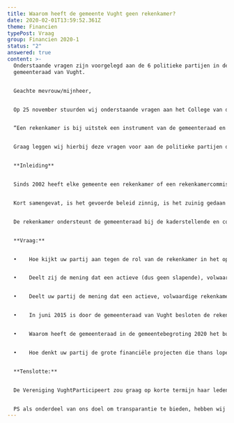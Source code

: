 ```yaml
---
title: Waarom heeft de gemeente Vught geen rekenkamer?
date: 2020-02-01T13:59:52.361Z
theme: Financien
typePost: Vraag
group: Financien 2020-1
status: "2"
answered: true
content: >-
  Onderstaande vragen zijn voorgelegd aan de 6 politieke partijen in de
  gemeenteraad van Vught.


  Geachte mevrouw/mijnheer, 


  Op 25 november stuurden wij onderstaande vragen aan het College van de gemeente Vught. Op 6 januari j.l. ontvingen wij van het college antwoord waarbij zij de 1e vraag alsvolgt beantwoordden:


  “Een rekenkamer is bij uitstek een instrument van de gemeenteraad en niet van het college. Hiermee kan onafhankelijk onderzoek worden gedaan naar de doelmatigheid, doeltreffendheid en rechtmatigheid van gemeentelijk beleid en uitvoering. De wijze waarop dit instrument wordt ingezet is – binnen de wettelijke kaders – aan de gemeenteraad”.


  Graag leggen wij hierbij deze vragen voor aan de politieke partijen die vertegenwoordigd zijn in de huidige gemeenteraad.


  **Inleiding**


  Sinds 2002 heeft elke gemeente een rekenkamer of een rekenkamercommissie. Dit is een verplichting die in de Gemeentewet (art. 81a) is opgenomen. De wetgever heeft de rekenkamer bij gemeenten ingesteld om de doelmatigheid, doeltreffendheid en rechtmatigheid van het gevoerde bestuur te onderzoeken. Doelmatigheid wil zeggen dat de kosten in verhouding moeten zijn met wat je wil bereiken. Met doeltreffendheid wordt bedoeld dat de gemeentelijke inspanningen en uitgaven ook echt een bijdrage leveren aan het doel wat het gemeentebestuur wil bereiken. Rechtmatigheid wil zeggen dat de raad, het college en de ambtelijke organisatie zich houden aan alle geldende wetten, regels en besluiten.


  Kort samengevat, is het gevoerde beleid zinnig, is het zuinig gedaan en is het zorgvuldig uitgevoerd.


  De rekenkamer ondersteunt de gemeenteraad bij de kaderstellende en controlerende taak die het heeft. De rapporten van de rekenkamer zijn altijd openbaar. Een rekenkamer draagt bij aan een transparanter en beter functionerend openbaar bestuur en mag als enige binnen de gemeente zowel de raad, het college als ook de ambtelijke organisatie onderzoeken. En zelfs instanties die bijvoorbeeld subsidie ontvangen van de gemeente.


  **Vraag:** 


  •    Hoe kijkt uw partij aan tegen de rol van de rekenkamer in het openbaar bestuur?


  •    Deelt zij de mening dat een actieve (dus geen slapende), volwaardige rekenkamer(commissie) de controlerende taak van de gemeenteraad ondersteunt?


  •    Deelt uw partij de mening dat een actieve, volwaardige rekenkamercommissie bijdraagt aan de kwaliteit, openheid en transparantie van het gemeentelijk bestuur? 


  •    In juni 2015 is door de gemeenteraad van Vught besloten de rekenkamercommissie slapend te maken. Wat was de positie van uw partij en wat waren de overwegingen voor het besluit om de rekenkamercommissie de facto buiten werking te stellen?


  •    Waarom heeft de gemeenteraad in de gemeentebegroting 2020 het budget voor de rekenkamer(commissie) geschrapt en wat was daarbij de positie van uw partij? De richtlijn voor het budget van een rekenkamer is daarbij 1 euro per inwoner per jaar, wat voor Vught  26.000 euro per jaar zou betekenen en na de samenvoeging met Helvoirt ruim 30.000 euro per jaar. Deze vraag is extra op zijn plaats omdat in april 2019 de ministerraad heeft besloten dat de rekenkamer niet meer slapend kan worden gemaakt.


  •    Hoe denkt uw partij de grote financiële projecten die thans lopen, met daarbij de risico’s die extra beheersing van financiën eisen, waarbij grote verantwoordelijkheden moeten worden gedragen door gekozen burgers zonder aanwijsbare relevante ervaring, succesvol en transparant te kunnen uitvoeren?


  **Tenslotte:**


  De Vereniging VughtParticipeert zou graag op korte termijn haar leden over uw antwoorden willen informeren. Wij nemen aan dat ook u de noodzaak ziet de inwoners van Vught zo snel mogelijk te informeren. Om die reden zouden wij het op prijs stellen uw antwoorden binnen 3 weken te mogen ontvangen.


  PS als onderdeel van ons doel om transparantie te bieden, hebben wij deze brief ook op onze website www.vughtparticipeert.nl geplaatst. Uw antwoorden zullen daar ook worden gepubliceerd.
---
```

